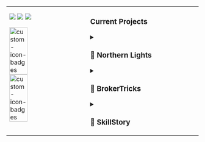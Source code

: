 
<table><tr><td width="42%">
<img src="https://readme-seymour-mgea4ooas-bigchop.vercel.app/api?username=ditchallaway&theme=radical&title_color=ff3068">

<img src="https://www.dropbox.com/s/5z2gyo3x9uwqjou/bot.gif?raw=1">

<img src="https://github-readme-streak-stats.herokuapp.com/?user=ditchallaway&theme=radical&date_format=M%20j%5B%2C%20Y%5D&ring=ff3068&fire=ff3068&sideNums=ff3068">

<p align="left">
<img width="49%" src="https://readme-seymour.vercel.app/api/pin?username=ditchallaway&repo=hippy-crack&theme=react&bg_color=1F222E&title_color=F85D7F&icon_color=F8D866&hide_border=true&show_icons=false" alt="custom-icon-badges">
<img width="49%" src="https://readme-seymour.vercel.app/api/pin?username=ditchallaway&repo=kray-bot&theme=react&bg_color=1F222E&title_color=F85D7F&icon_color=F8D866&hide_border=true&show_icons=false" alt="custom-icon-badges">
</p>
</td>
 <td width="58%">
<h3>Current Projects</h3>

<details>
    <summary><h3>🔸 Northern Lights</h3></summary>

  <img src="https://www.dropbox.com/s/6orc8nee9iqe2on/nl.jpg?raw=1">
  <img src="https://www.dropbox.com/s/t0k4grpc77xbxhm/62d11dd8e8be95f70a43ff46_Untitled-1.jpg?raw=1">

</details>

<details><summary><h3>🔸 BrokerTricks</h3></summary>

  <img src="https://www.dropbox.com/s/8te45hcgzsimwky/bt.jpg?raw=1">

</details>


<details>
    <summary><h3>🔸 SkillStory</h3></summary>

  <img src="https://www.dropbox.com/s/dd284kzubhelhqc/ws.jpg?raw=1">
  


<details>
    <summary><h1>⁉️ Fun Facts About Me</h1></summary>

<img width="40%" align="right" src="https://www.dropbox.com/s/7vfwt0a0vegh5m6/032.png?raw=1">


- I will not be taking new "Enterprise" clients  untill further notice.

- ▪️ I’m currently set up for very small business and independent professionals🤓

- ▪️◾ All of my projects are available at [jonnybot.com](https://jonnybot.com)

- ▪️◾◼️ Reach me out at **jonny@jonnybot.com**
    
 <img width="30%" align="right" src="https://www.dropbox.com/s/v8kc8mdalwplm2a/macgyver%20%28edited%29.jpg?raw=1"/>

</details>


</td>
</details>
</tr></table>
